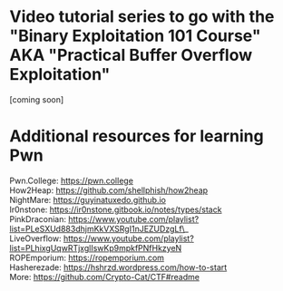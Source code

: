 # Video tutorial series to go with the "Binary Exploitation 101 Course" AKA "Practical Buffer Overflow Exploitation"
[coming soon]

# Additional resources for learning Pwn
Pwn.College: https://pwn.college \
How2Heap: https://github.com/shellphish/how2heap \
NightMare: https://guyinatuxedo.github.io \
Ir0nstone: https://ir0nstone.gitbook.io/notes/types/stack \
PinkDraconian: https://www.youtube.com/playlist?list=PLeSXUd883dhjmKkVXSRgI1nJEZUDzgLf\_ \
LiveOverflow: https://www.youtube.com/playlist?list=PLhixgUqwRTjxglIswKp9mpkfPNfHkzyeN \
ROPEmporium: https://ropemporium.com \
Hasherezade: https://hshrzd.wordpress.com/how-to-start \
More: https://github.com/Crypto-Cat/CTF#readme